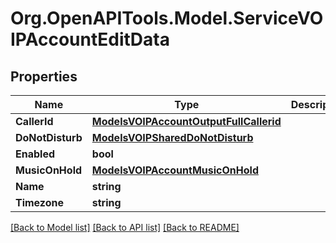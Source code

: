 # Org.OpenAPITools.Model.ServiceVOIPAccountEditData

## Properties

Name | Type | Description | Notes
------------ | ------------- | ------------- | -------------
**CallerId** | [**ModelsVOIPAccountOutputFullCallerid**](ModelsVOIPAccountOutputFullCallerid.md) |  | [optional] 
**DoNotDisturb** | [**ModelsVOIPSharedDoNotDisturb**](ModelsVOIPSharedDoNotDisturb.md) |  | [optional] 
**Enabled** | **bool** |  | [optional] 
**MusicOnHold** | [**ModelsVOIPAccountMusicOnHold**](ModelsVOIPAccountMusicOnHold.md) |  | [optional] 
**Name** | **string** |  | 
**Timezone** | **string** |  | 

[[Back to Model list]](../README.md#documentation-for-models) [[Back to API list]](../README.md#documentation-for-api-endpoints) [[Back to README]](../README.md)

